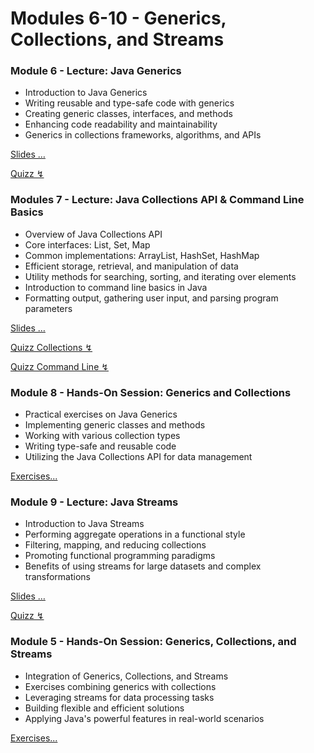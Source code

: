 # Modules 6-10 - Generics, Collections, and Streams

### Module 6 - Lecture: Java Generics

- Introduction to Java Generics
- Writing reusable and type-safe code with generics
- Creating generic classes, interfaces, and methods
- Enhancing code readability and maintainability
- Generics in collections frameworks, algorithms, and APIs

[Slides &hellip;](/slides/?06.md)

[Quizz ↯](https://questioneer.cthiebaud.com/q/06)

### Modules 7 - Lecture: Java Collections API & Command Line Basics

- Overview of Java Collections API
- Core interfaces: List, Set, Map
- Common implementations: ArrayList, HashSet, HashMap
- Efficient storage, retrieval, and manipulation of data
- Utility methods for searching, sorting, and iterating over elements
- Introduction to command line basics in Java
- Formatting output, gathering user input, and parsing program parameters

[Slides &hellip;](/slides/?07.md)

[Quizz Collections ↯](https://questioneer.cthiebaud.com/q/07)

[Quizz Command Line ↯](https://questioneer.cthiebaud.com/q/02)

### Module 8 - Hands-On Session: Generics and Collections

- Practical exercises on Java Generics
- Implementing generic classes and methods
- Working with various collection types
- Writing type-safe and reusable code
- Utilizing the Java Collections API for data management

[Exercises...](/index0.html?/exercises/08.md)

### Module 9 - Lecture: Java Streams

- Introduction to Java Streams
- Performing aggregate operations in a functional style
- Filtering, mapping, and reducing collections
- Promoting functional programming paradigms
- Benefits of using streams for large datasets and complex transformations

[Slides &hellip;](/slides/?09.md)

[Quizz ↯](https://questioneer.cthiebaud.com/q/09)

### Module 5 - Hands-On Session: Generics, Collections, and Streams

- Integration of Generics, Collections, and Streams
- Exercises combining generics with collections
- Leveraging streams for data processing tasks
- Building flexible and efficient solutions
- Applying Java's powerful features in real-world scenarios

[Exercises...](/index0.html?/exercises/10.md)
